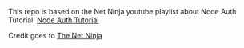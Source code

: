 This repo is based on the Net Ninja youtube playlist about Node Auth Tutorial. [Node Auth Tutorial](https://www.youtube.com/watch?v=SnoAwLP1a-0&list=PL4cUxeGkcC9iqqESP8335DA5cRFp8loyp)

Credit goes to [The Net Ninja](https://www.youtube.com/channel/UCW5YeuERMmlnqo4oq8vwUpg)
